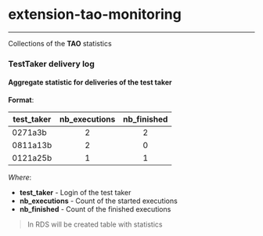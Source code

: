 # extension-tao-monitoring
------

Collections of the **TAO** statistics
 
### TestTaker delivery log
#### Aggregate statistic for deliveries of the test taker

**Format**:

| test_taker |  nb_executions | nb_finished |
| ---------- |:-------------:|:-----------:|
| 0271a3b    | 2             | 2           |
| 0811a13b   | 2             | 0           |
| 0121a25b   | 1             | 1           |

*Where*:

 - **test_taker** - Login of the test taker
 - **nb_executions** - Count of the started executions
 - **nb_finished** - Count of the finished executions
 
> In RDS will be created table with statistics

